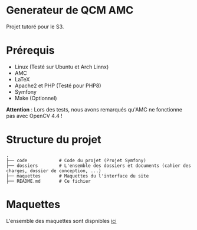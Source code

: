 # Generateur de QCM AMC

Projet tutoré pour le S3.

# Prérequis
- Linux (Testé sur Ubuntu et Arch Linnx)
- AMC 
- LaTeX
- Apache2 et PHP (Testé pour PHP8)
- Symfony
- Make (Optionnel) 

__Attention__ : Lors des tests, nous avons remarqués qu'AMC ne fonctionne pas avec OpenCV 4.4 !
  
# Structure du projet
```
.
├── code            # Code du projet (Projet Symfony)
├── dossiers        # L'ensemble des dossiers et documents (cahier des charges, dossier de conception, ...)
├── maquettes       # Maquettes du l'interface du site
├── README.md       # Ce fichier
```

# Maquettes
L'ensemble des maquettes sont dispnibles [ici](maquettes/README.md)
